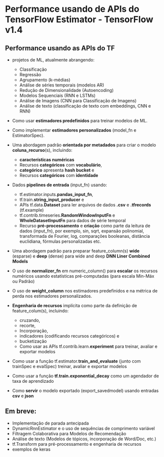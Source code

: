 # Performance usando de APIs do TensorFlow Estimator - TensorFlow v1.4

## Performance usando as APIs do TF

* projetos de ML, atualmente abrangendo:
  * Classificação
  * Regressão
  * Agrupamento (k-médias)
  * Análise de séries temporais (modelos AR)
  * Redução de Dimensionalidade (Autoencoding)
  * Modelos Sequenciais (RNN e LSTMs)
  * Análise de Imagens (CNN para Classificação de Imagens)
  * Análise de texto (classificação de texto com embeddings, CNN e RNN)
* Como usar **estimadores predefinidos** para treinar modelos de ML.
  
* Como implementar **estimadores personalizados** (model_fn e EstimatorSpec).

* Uma abordagem padrão **orientada por metadados** para criar o modelo **coluna_recurso**(s), incluindo:
  * **características numéricas**
  * Recursos **categóricos** com **vocabulário**,
  * **categórico** apresenta **hash bucket** e
  * Recursos **categóricos** com **identidade**

* Dados **pipelines de entrada** (input_fn) usando:
  * tf.estimator.inputs.**pandas_input_fn**,
  * tf.train.**string_input_producer** e
  * APIs tf.data.**Dataset** para ler arquivos de dados **.csv** e **.tfrecords** (tf.example)
  * tf.contrib.timeseries.**RandomWindowInputFn** e **WholeDatasetInputFn** para dados de série temporal
  * Recurso **pré-processamento** e **criação** como parte da leitura de dados (input_fn), por exemplo, sin, sqrt, expansão polinomial, transformada de Fourier, log, comparações booleanas, distância euclidiana, fórmulas personalizadas etc.

* Uma abordagem padrão para preparar feature_column(s) **wide** (esparse) e **deep** (dense) para wide and deep **DNN Liner Combined Models**

* O uso de **normalizer_fn** em numeric_column() para **escalar** os recursos numéricos usando estatísticas pré-computadas (para escala Mín-Máx ou Padrão)

* O uso de **weight_column** nos estimadores predefinidos e na métrica de perda nos estimadores personalizados.

* **Engenharia de recursos** implícita como parte da definição de feature_colum(s), incluindo:
  * cruzando,
  * recorte,
  * Incorporação,
  * indicadores (codificando recursos categóricos) e
  * bucketização
  * Como usar as APIs tf.contrib.learn.**experiment** para treinar, avaliar e exportar modelos

* Como usar a função tf.estimator.**train_and_evaluate** (junto com trainSpec e evalSpec) treinar, avaliar e exportar modelos

* Como usar a função **tf.train.exponential_decay** como um agendador de taxa de aprendizado

* Como **servir** o modelo exportado (export_savedmodel) usando entradas **csv** e **json**

## Em breve:
* Implementação de parada antecipada
* DynamicRnnEstimator e o uso de sequências de comprimento variável
* Filtragem Colaborativa para Modelos de Recomendação
* Análise de texto (Modelos de tópicos, incorporação de Word/Doc, etc.)
* tf.Transform para pré-processamento e engenharia de recursos
* exemplos de keras

